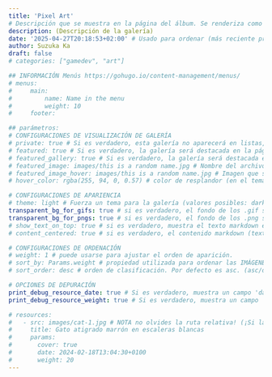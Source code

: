 ```yaml
---
title: 'Pixel Art'
# Descripción que se muestra en la página del álbum. Se renderiza como markdown para permitir agregar enlaces y algo de formato.
description: (Descripción de la galería)
date: '2025-04-27T20:18:53+02:00' # Usado para ordenar (más reciente primero)
author: Suzuka Ka
draft: false
# categories: ["gamedev", "art"]

## INFORMACIÓN Menús https://gohugo.io/content-management/menus/
# menus:
#     main:
#         name: Name in the menu
#         weight: 10
#     footer:

## parámetros:
# CONFIGURACIONES DE VISUALIZACIÓN DE GALERÍA
# private: true # Si es verdadero, esta galería no aparecerá en listas, RSS, sitemaps, etc. En las páginas de lista, usa cascade para ocultar descendientes.
# featured: true # Si es verdadero, la galería será destacada en la página principal con una imagen GRANDE (incluso si es privada).
# featured_gallery: true # Si es verdadero, la galería será destacada en la página principal (con un tamaño más pequeño) (incluso si es privada).
# featured_image: images/this is a random name.jpg # Nombre del archivo de imagen usado como miniatura del álbum. Si NO se establece, se usará la primera imagen que contenga "feature" en su nombre de archivo, de lo contrario, la primera imagen del álbum.
# featured_image_hover: images/this is a random name.jpg # Imagen que se muestra al pasar el cursor sobre el álbum. Si NO se establece, se usará la primera imagen que contenga "hover" en su nombre de archivo.
# hover_color: rgba(255, 94, 0, 0.57) # color de resplandor (en el tema oscuro) al hacer hover en una galeria. Si no se establece, se tomará el color más predominante de la imagen usada como hover.

# CONFIGURACIONES DE APARIENCIA
# theme: light # Fuerza un tema para la galería (valores posibles: dark/light). Por defecto usa defaultTheme de la configuración.
transparent_bg_for_gifs: true # si es verdadero, el fondo de los .gif será transparente
transparent_bg_for_pngs: true # si es verdadero, el fondo de los .png será transparente
# show_text_on_top: true # si es verdadero, muestra el texto markdown encima de la galería. Si es falso o NO se establece, muestra el markdown debajo
# content_centered: true # si es verdadero, el contenido markdown (texto) de una galería estará centrado (recomendado solo si planeas agregar muy poco texto)

# CONFIGURACIONES DE ORDENACIÓN
# weight: 1 # puede usarse para ajustar el orden de aparición.
# sort_by: Params.weight # propiedad utilizada para ordenar las IMÁGENES en el álbum. Por defecto es Name (nombre del archivo), pero también puede ser Date, Params.weight o Params.src
# sort_order: desc # orden de clasificación. Por defecto es asc. (asc/desc)

# OPCIONES DE DEPURACIÓN
print_debug_resource_date: true # Si es verdadero, muestra un campo 'date' en la depuración
print_debug_resource_weight: true # Si es verdadero, muestra un campo 'weight' en la depuración

# resources:
#   - src: images/cat-1.jpg # NOTA no olvides la ruta relativa! (¡Si la imagen está dentro de 'images/' agrégala!)
#     title: Gato atigrado marrón en escaleras blancas
#     params:
#       cover: true
#       date: 2024-02-18T13:04:30+0100
#       weight: 20
---
```


